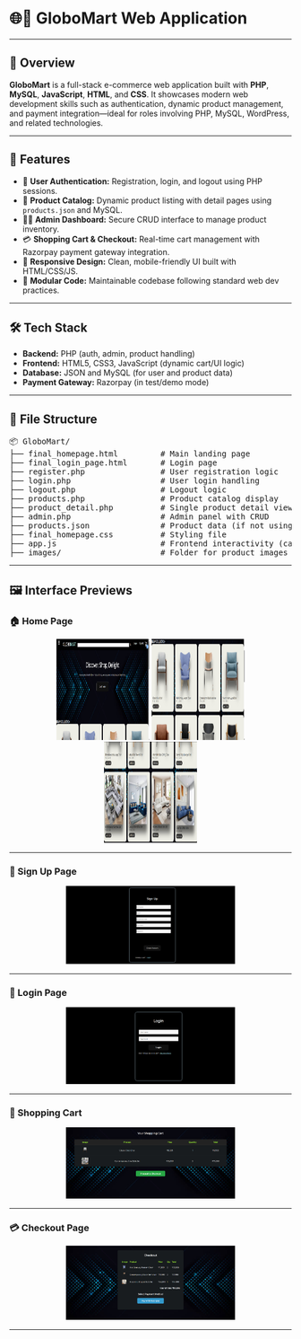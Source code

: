 # 🌐🛒 GloboMart Web Application
---

## 📝 Overview
**GloboMart** is a full-stack e-commerce web application built with **PHP**, **MySQL**, **JavaScript**, **HTML**, and **CSS**. It showcases modern web development skills such as authentication, dynamic product management, and payment integration—ideal for roles involving PHP, MySQL, WordPress, and related technologies.

---

## 🚀 Features
- 🔐 **User Authentication:** Registration, login, and logout using PHP sessions.
- 🛒 **Product Catalog:** Dynamic product listing with detail pages using `products.json` and MySQL.
- 🧑‍💼 **Admin Dashboard:** Secure CRUD interface to manage product inventory.
- 💳 **Shopping Cart & Checkout:** Real-time cart management with Razorpay payment gateway integration.
- 📱 **Responsive Design:** Clean, mobile-friendly UI built with HTML/CSS/JS.
- 🧩 **Modular Code:** Maintainable codebase following standard web dev practices.

---

## 🛠 Tech Stack
- **Backend:** PHP (auth, admin, product handling)
- **Frontend:** HTML5, CSS3, JavaScript (dynamic cart/UI logic)
- **Database:** JSON and MySQL (for user and product data)
- **Payment Gateway:** Razorpay (in test/demo mode)

---

## 📁 File Structure
<pre>
📦 GloboMart/
├── final_homepage.html         # Main landing page
├── final_login_page.html       # Login page
├── register.php                # User registration logic
├── login.php                   # User login handling
├── logout.php                  # Logout logic
├── products.php                # Product catalog display
├── product_detail.php          # Single product detail view
├── admin.php                   # Admin panel with CRUD
├── products.json               # Product data (if not using MySQL)
├── final_homepage.css          # Styling file
├── app.js                      # Frontend interactivity (cart, etc.)
├── images/                     # Folder for product images
</pre>

---

## 🖼 Interface Previews

### 🏠 Home Page

<p align="center">
  <img src="https://github.com/khushigupta124/GloboMart/blob/main/interface_screenshots/output1.png" alt="Home Page 1" width="33%" style="height: 180px;"/>
  <img src="https://github.com/khushigupta124/GloboMart/blob/main/interface_screenshots/output2.png" alt="Home Page 2" width="33%" style="height: 180px;"/>
  <img src="https://github.com/khushigupta124/GloboMart/blob/main/interface_screenshots/output3.png" alt="Home Page 3" width="33%" style="height: 180px;"/>
</p>

---

### 📝 Sign Up Page

<p align="center">
  <img src="https://github.com/khushigupta124/GloboMart/blob/main/interface_screenshots/output%2010.png" alt="Sign Up Page" width="60%"/>
</p>

---

### 🔐 Login Page

<p align="center">
  <img src="https://github.com/khushigupta124/GloboMart/blob/main/interface_screenshots/output%209.png" alt="Login Page" width="60%"/>
</p>

---

### 🛒 Shopping Cart

<p align="center">
  <img src="https://github.com/khushigupta124/GloboMart/blob/main/interface_screenshots/output5.png" alt="Shopping Cart" width="60%"/>
</p>

---

### 💳 Checkout Page

<p align="center">
  <img src="https://github.com/khushigupta124/GloboMart/blob/main/interface_screenshots/output7.png" alt="Checkout Page" width="60%"/>
</p>

---
